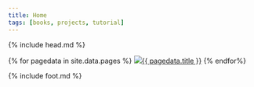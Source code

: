 ```yaml
---
title: Home
tags: [books, projects, tutorial]
---
```

{% include head.md %}

{% for pagedata in site.data.pages %}
<a href="{{ pagedata.url }}"><img src="img/{{ pagedata.img }}"/>{{ pagedata.title }}</a>
{% endfor%}

{% include foot.md %}